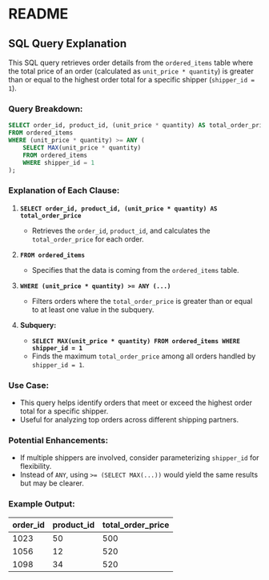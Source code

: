 # README

## SQL Query Explanation

This SQL query retrieves order details from the `ordered_items` table where the total price of an order (calculated as `unit_price * quantity`) is greater than or equal to the highest order total for a specific shipper (`shipper_id = 1`).

### Query Breakdown:

```sql
SELECT order_id, product_id, (unit_price * quantity) AS total_order_price
FROM ordered_items
WHERE (unit_price * quantity) >= ANY (
    SELECT MAX(unit_price * quantity)
    FROM ordered_items
    WHERE shipper_id = 1
);
```

### Explanation of Each Clause:
1. **`SELECT order_id, product_id, (unit_price * quantity) AS total_order_price`**
   - Retrieves the `order_id`, `product_id`, and calculates the `total_order_price` for each order.

2. **`FROM ordered_items`**
   - Specifies that the data is coming from the `ordered_items` table.

3. **`WHERE (unit_price * quantity) >= ANY (...)`**
   - Filters orders where the `total_order_price` is greater than or equal to at least one value in the subquery.

4. **Subquery:**
   - **`SELECT MAX(unit_price * quantity) FROM ordered_items WHERE shipper_id = 1`**
   - Finds the maximum `total_order_price` among all orders handled by `shipper_id = 1`.

### Use Case:
- This query helps identify orders that meet or exceed the highest order total for a specific shipper.
- Useful for analyzing top orders across different shipping partners.

### Potential Enhancements:
- If multiple shippers are involved, consider parameterizing `shipper_id` for flexibility.
- Instead of `ANY`, using `>= (SELECT MAX(...))` would yield the same results but may be clearer.

### Example Output:
| order_id | product_id | total_order_price |
|----------|-----------|-------------------|
| 1023     | 50        | 500               |
| 1056     | 12        | 520               |
| 1098     | 34        | 520               |



